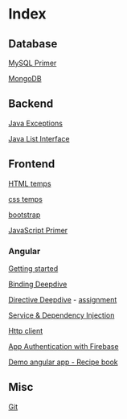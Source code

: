 <h1> Index </h1>

<h2>Database</h2>

[MySQL Primer](https://jaysiddhapura-eng.github.io/MySQL-Primer/) 

[MongoDB](https://jaysiddhapura-eng.github.io/MongoDB/)


<h2>Backend</h2>

[Java Exceptions](https://jaysiddhapura-eng.github.io/JavaExceptions/)

[Java List Interface](https://jaysiddhapura-eng.github.io/List/)


<h2>Frontend</h2>

[HTML temps](https://github.com/jaySiddhapura-eng/htmlTamplets)

[css temps](https://github.com/jaySiddhapura-eng/css)

[bootstrap](https://jaysiddhapura-eng.github.io/bootstrap/)

[JavaScript Primer](https://jaysiddhapura-eng.github.io/JavaScript-Notes/)


<h3>Angular</h3>

[Getting started](https://github.com/jaySiddhapura-eng/angularCourse)

[Binding Deepdive](https://github.com/jaySiddhapura-eng/AngularBindingsDeepDive)

[Directive Deepdive](https://github.com/jaySiddhapura-eng/directive-deepdive-ch7) - [assignment](https://github.com/jaySiddhapura-eng/ch5Assignment)

[Service & Dependency Injection](https://github.com/jaySiddhapura-eng/angular-service-ch9)

[Http client](https://github.com/jaySiddhapura-eng/http-ch18)

[App Authentication with Firebase](https://github.com/jaySiddhapura-eng/authentication-ch20)

[Demo angular app - Recipe book](https://github.com/jaySiddhapura-eng/angularCourseProject)


<h2>Misc</h2>

[Git](https://jaysiddhapura-eng.github.io/Git-strategy/)








